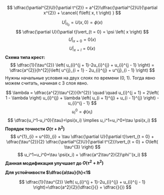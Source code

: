 $$
\dfrac{\partial^{2}U}{\partial t^{2}} = a^{2}\dfrac{\partial^{2}U}{\partial x^{2}} + \cancel{ f\left( x, t \right) } 
$$

$$
U\vert_{t_{0}} = U\left( x, 0 \right) = \phi \left( x \right) 
$$
$$
\dfrac{\partial U}{\partial t}\vert_{t = 0} = \psi \left( x \right) 
$$
$$
U\vert_{x = 0} = 0 \left( x \right) 
$$
$$
U\vert_{x = l} = 0 \left( x \right) 
$$
**Схема типа крест:**
$$
\dfrac{1}{\tau^{2}} \left( u_{i}^{j + 1}-2u_{i}^{j} + u_{i}^{j - 1} \right) = \dfrac{a^{2}}{h^{2}}\left( u^{j}_{i + 1} - 2u_{i}^{j} + u^{j}_{i - 1} \right) 
$$
Нужны начальные условия на двух слоях по времени (0, 1). Тогда явно можем считать, начиная с 3 слоя явно.

$$
\lambda = \dfrac{a^{2}\tau^{2}}{h^{2}}  \quad  \quad u_{i}^{j + 1} = 2\left( 1 - \lambda \right) u_{i}^{j} + \lambda \left( u_{i + 1}^{j} + u_{i - 1}^{j} \right) - u_{i}^{j - 1} 
$$
$$
u_{i}^{0} = \phi \left( x_{i} \right) 
$$
$$
\dfrac{u_i^1-u_i^0}{\tau}=\psi(x_i) \implies u_i^1=u_i^0+\tau \psi(x_i)
$$
**Порядок точности $O(\tau + h^2)$**
$$
u^{1}_{i} = u^{0}_{i} + \tau \dfrac{\partial U}{\partial t}\vert_{t = 0} + \dfrac{\tau^{2}}{2} \dfrac{\partial^{2}U}{\partial t^{2}}\vert_{t = 0} + O\left( \tau^{3} \right) 
$$
$$
u_i^1=u_i^0+\tau \psi(x_i) + \dfrac{a^2\tau^2}{2}\phi''(x_i)
$$
**Данная модификация улучшает до $O(\tau^2+h^2)$**

**Для устойчивости $\dfrac{a\tau}{h}<1$**


$$
\dfrac{1}{\tau^{2}} \left( u_{i}^{j + 1}-2u_{i}^{j} + u_{i}^{j - 1} \right)=\dfrac{a^2}{2}(\dfrac{}{} + \dfrac{}{})
$$